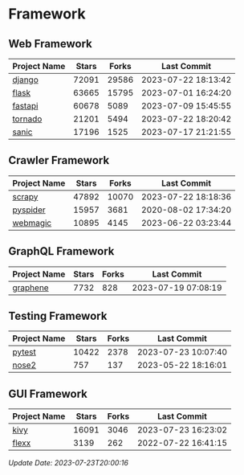 # Framework

## Web Framework
| Project Name | Stars | Forks | Last Commit |
| ------------ | ----- | ----- | ----------- |
| [django](https://github.com/django/django) | 72091 | 29586 | 2023-07-22 18:13:42 |
| [flask](https://github.com/pallets/flask) | 63665 | 15795 | 2023-07-01 16:24:20 |
| [fastapi](https://github.com/tiangolo/fastapi) | 60678 | 5089 | 2023-07-09 15:45:55 |
| [tornado](https://github.com/tornadoweb/tornado) | 21201 | 5494 | 2023-07-22 18:20:42 |
| [sanic](https://github.com/sanic-org/sanic) | 17196 | 1525 | 2023-07-17 21:21:55 |

## Crawler Framework
| Project Name | Stars | Forks | Last Commit |
| ------------ | ----- | ----- | ----------- |
| [scrapy](https://github.com/scrapy/scrapy) | 47892 | 10070 | 2023-07-22 18:18:36 |
| [pyspider](https://github.com/binux/pyspider) | 15957 | 3681 | 2020-08-02 17:34:20 |
| [webmagic](https://github.com/code4craft/webmagic) | 10895 | 4145 | 2023-06-22 03:23:44 |

## GraphQL Framework
| Project Name | Stars | Forks | Last Commit |
| ------------ | ----- | ----- | ----------- |
| [graphene](https://github.com/graphql-python/graphene) | 7732 | 828 | 2023-07-19 07:08:19 |

## Testing Framework
| Project Name | Stars | Forks | Last Commit |
| ------------ | ----- | ----- | ----------- |
| [pytest](https://github.com/pytest-dev/pytest) | 10422 | 2378 | 2023-07-23 10:07:40 |
| [nose2](https://github.com/nose-devs/nose2) | 757 | 137 | 2023-05-22 18:16:01 |

## GUI Framework
| Project Name | Stars | Forks | Last Commit |
| ------------ | ----- | ----- | ----------- |
| [kivy](https://github.com/kivy/kivy) | 16091 | 3046 | 2023-07-23 16:23:02 |
| [flexx](https://github.com/flexxui/flexx) | 3139 | 262 | 2022-07-22 16:41:15 |

*Update Date: 2023-07-23T20:00:16*